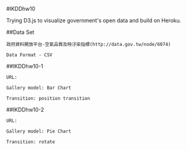 #IKDDhw10

Trying D3.js to visualize government's open data and build on Heroku.

##Data Set
```
政府資料開放平台-空氣品質及時汙染指標(http://data.gov.tw/node/6074)

Data Format - CSV

```

##IKDDhw10-1
```
URL:

Gallery model: Bar Chart

Transition: position transition 
```

##IKDDhw10-2
```
URL:

Gallery model: Pie Chart 

Transition: rotate
```